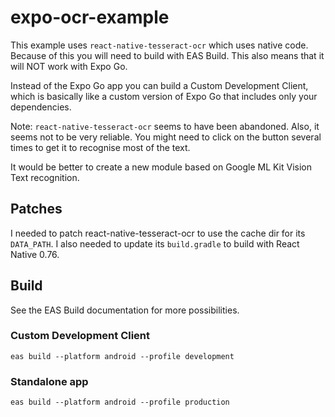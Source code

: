 # expo-ocr-example

This example uses `react-native-tesseract-ocr` which uses native code. Because of this you will need to build with EAS Build.
This also means that it will NOT work with Expo Go.

Instead of the Expo Go app you can build a Custom Development Client, which is basically like a custom version of Expo Go that includes only your dependencies.

Note: `react-native-tesseract-ocr` seems to have been abandoned. Also, it seems not to be very reliable. You might need to click on the button several times to get it to recognise most of the text.

It would be better to create a new module based on Google ML Kit Vision Text recognition.

## Patches

I needed to patch react-native-tesseract-ocr to use the cache dir for its `DATA_PATH`. I also needed to update its `build.gradle` to build with React Native 0.76.

## Build

See the EAS Build documentation for more possibilities.

### Custom Development Client

```
eas build --platform android --profile development
```

### Standalone app

```
eas build --platform android --profile production
```
